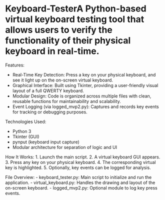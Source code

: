 # Keyboard-TesterA Python-based virtual keyboard testing tool that allows users to verify the functionality of their physical keyboard in real-time.

Features: 
   - Real-Time Key Detection: Press a key on your physical keyboard, and see it light up on the on-screen virtual keyboard.
   - Graphical Interface: Built using Tkinter, providing a user-friendly visual layout of a full QWERTY keyboard.
   - Modular Design: Code is organized across multiple files with clean, reusable functions for maintainability and scalability.
   - Event Logging (via logged_mvp2.py): Captures and records key events for tracking or debugging purposes.


Technologies Used:
  - Python 3
  - Tkinter (GUI)
  - pynput (keyboard input capture)
  - Modular architecture for separation of logic and UI

How It Works: 
    1. Launch the main script.
    2. A virtual keyboard GUI appears.
    3. Press any key on your physical keyboard.
    4. The corresponding virtual key is highlighted.
    5. Optionally, key events can be logged for analysis.

File Overview:
    - keyboard_tester.py: Main script to initialize and run the application.
    - virtual_keyboard.py: Handles the drawing and layout of the on-screen keyboard.
    - logged_mvp2.py: Optional module to log key press events.
